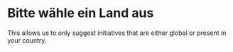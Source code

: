 # Bitte wähle ein Land aus
This allows us to only suggest initiatives that are either global or present in your country.